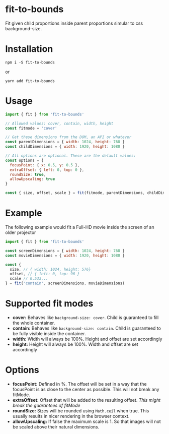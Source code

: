 # fit-to-bounds

Fit given child proportions inside parent proportions simular to css background-size.

# Installation

```
npm i -S fit-to-bounds
```

or

```
yarn add fit-to-bounds
```

# Usage

```js
import { fit } from 'fit-to-bounds'

// Allowed values: cover, contain, width, height
const fitmode = 'cover'

// Get these dimensions from the DOM, an API or whatever
const parentDimensions = { width: 1024, height: 768 }
const childDimensions = { width: 1920, height: 1080 }

// All options are optional. These are the default values:
const options = {
  focusPoint: { x: 0.5, y: 0.5 },
  extraOffset: { left: 0, top: 0 },
  roundSize: true,
  allowUpscaling: true
}

const { size, offset, scale } = fit(fitmode, parentDimensions, childDimensions, options)
```

# Example

The following example would fit a Full-HD movie inside the screen of an older projector

```js
import { fit } from 'fit-to-bounds'

const screenDimensions = { width: 1024, height: 768 }
const movieDimensions = { width: 1920, height: 1080 }

const {
  size, // { width: 1024, height: 576}
  offset, // { left: 0, top: 96 }
  scale // 0.533...
} = fit('contain', screenDimensions, movieDimensions)
```

# Supported fit modes

- **cover:** Behaves like `background-size: cover`. Child is guaranteed to fill the whole container.
- **contain:** Behaves like `background-size: contain`. Child is guaranteed to be fully visible inside the container.
- **width:** Width will always be 100%. Height and offset are set accordingly
- **height:** Height will always be 100%. Width and offset are set accordingly

# Options

- **focusPoint:** Defined in %. The offset will be set in a way that the focusPoint is as close to the center as possible. This will not break any fitMode.
- **extraOffset:** Offset that will be added to the resulting offset. _This might break the guarantees of fitMode_
- **roundSize:** Sizes will be rounded using `Math.ceil` when true. This usually results in nicer rendering in the browser context.
- **allowUpscaling:** If false the maximum scale is 1. So that images will not be scaled above their natural dimensions.
